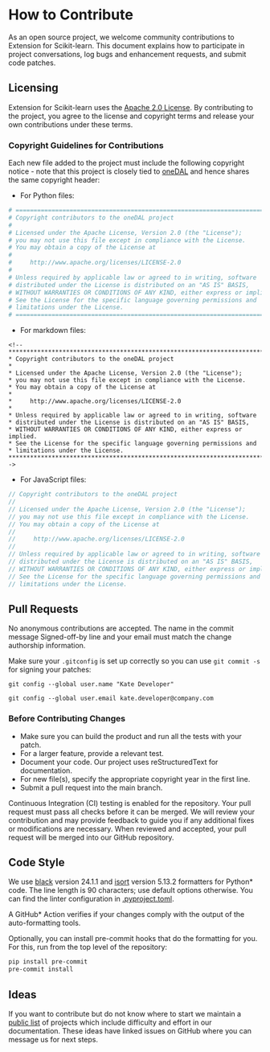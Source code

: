 <!--
******************************************************************************
* Copyright 2022 Intel Corporation
*
* Licensed under the Apache License, Version 2.0 (the "License");
* you may not use this file except in compliance with the License.
* You may obtain a copy of the License at
*
*     http://www.apache.org/licenses/LICENSE-2.0
*
* Unless required by applicable law or agreed to in writing, software
* distributed under the License is distributed on an "AS IS" BASIS,
* WITHOUT WARRANTIES OR CONDITIONS OF ANY KIND, either express or implied.
* See the License for the specific language governing permissions and
* limitations under the License.
*******************************************************************************/-->

# How to Contribute

As an open source project, we welcome community contributions to Extension for Scikit-learn. 
This document explains how to participate in project conversations, log bugs and enhancement requests, and submit code patches.

## Licensing 

Extension for Scikit-learn uses the [Apache 2.0 License](https://github.com/uxlfoundation/scikit-learn-intelex/blob/main/LICENSE). 
By contributing to the project, you agree to the license and copyright terms and release your own contributions under these terms.

### Copyright Guidelines for Contributions

Each new file added to the project must include the following copyright notice - note that this project is closely tied
to [oneDAL](https://github.com/uxlfoundation/oneDAL) and hence shares the same copyright header:

* For Python files:
```python
# =============================================================================
# Copyright contributors to the oneDAL project
#
# Licensed under the Apache License, Version 2.0 (the "License");
# you may not use this file except in compliance with the License.
# You may obtain a copy of the License at
#
#     http://www.apache.org/licenses/LICENSE-2.0
#
# Unless required by applicable law or agreed to in writing, software
# distributed under the License is distributed on an "AS IS" BASIS,
# WITHOUT WARRANTIES OR CONDITIONS OF ANY KIND, either express or implied.
# See the License for the specific language governing permissions and
# limitations under the License.
# =============================================================================
```

* For markdown files:
````
<!--
******************************************************************************
* Copyright contributors to the oneDAL project
*
* Licensed under the Apache License, Version 2.0 (the "License");
* you may not use this file except in compliance with the License.
* You may obtain a copy of the License at
*
*     http://www.apache.org/licenses/LICENSE-2.0
*
* Unless required by applicable law or agreed to in writing, software
* distributed under the License is distributed on an "AS IS" BASIS,
* WITHOUT WARRANTIES OR CONDITIONS OF ANY KIND, either express or implied.
* See the License for the specific language governing permissions and
* limitations under the License.
*******************************************************************************/-->
````

* For JavaScript files:
```javascript
// Copyright contributors to the oneDAL project
//
// Licensed under the Apache License, Version 2.0 (the "License");
// you may not use this file except in compliance with the License.
// You may obtain a copy of the License at
//
//     http://www.apache.org/licenses/LICENSE-2.0
//
// Unless required by applicable law or agreed to in writing, software
// distributed under the License is distributed on an "AS IS" BASIS,
// WITHOUT WARRANTIES OR CONDITIONS OF ANY KIND, either express or implied.
// See the License for the specific language governing permissions and
// limitations under the License.
```

## Pull Requests 

No anonymous contributions are accepted. The name in the commit message Signed-off-by line and your email must match the change authorship information. 

Make sure your ``.gitconfig`` is set up correctly so you can use `git commit -s` for signing your patches: 

`git config --global user.name "Kate Developer"`

`git config --global user.email kate.developer@company.com`
 
### Before Contributing Changes

* Make sure you can build the product and run all the tests with your patch. 
* For a larger feature, provide a relevant test. 
* Document your code. Our project uses reStructuredText for documentation.  
* For new file(s), specify the appropriate copyright year in the first line. 
* Submit a pull request into the main branch. 

Continuous Integration (CI) testing is enabled for the repository. Your pull request must pass all checks before it can be merged. We will review your contribution and may provide feedback to guide you if any additional fixes or modifications are necessary. When reviewed and accepted, your pull request will be merged into our GitHub repository. 

## Code Style

We use [black](https://black.readthedocs.io/en/stable/) version 24.1.1 and [isort](https://pycqa.github.io/isort/) version 5.13.2 formatters for Python* code. The line length is 90 characters; use default options otherwise. You can find the linter configuration in [.pyproject.toml](https://github.com/uxlfoundation/scikit-learn-intelex/blob/main/pyproject.toml).

A GitHub* Action verifies if your changes comply with the output of the auto-formatting tools.

Optionally, you can install pre-commit hooks that do the formatting for you. For this, run from the top level of the repository:

```bash
pip install pre-commit
pre-commit install
```

## Ideas

If you want to contribute but do not know where to start we maintain a [public list](https://uxlfoundation.github.io/scikit-learn-intelex/latest/ideas.html) of projects which include difficulty and effort in our documentation.  These ideas have linked issues on GitHub where you can message us for next steps.
